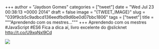 
+++
author = "Jaydson Gomes"
categories = ["tweet"]
date = "Wed Jul 23 00:38:13 +0000 2014"
draft = false
image = "{TWEET_IMAGE}"
slug = "039f9cb5c9adbcd136eedfbd9d6be0d07bbc1806"
tags = ["tweet"]
title = """Aprendendo com os mestres..."""
+++
Aprendendo com os mestres #JavaScript #ES6 Fica a dica aí, livro excelente do @slicknet http://t.co/U9xqNxl9Cd

![](/images/tweet-media/491744053802074112-BtMGmszIIAEOXyb.jpg)